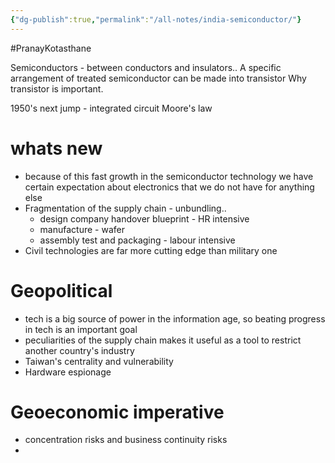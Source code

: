 ```yaml
---
{"dg-publish":true,"permalink":"/all-notes/india-semiconductor/"}
---
```



#PranayKotasthane 

Semiconductors - between conductors and insulators.. 
A specific arrangement of treated semiconductor can be made into transistor
Why transistor is important. 

1950's next jump - integrated circuit 
Moore's law

# whats new
- because of this fast growth in the semiconductor technology we have certain expectation about electronics that we do not have for anything else 
- Fragmentation of the supply chain - unbundling.. 
	- design company handover blueprint - HR intensive 
	- manufacture - wafer  
	- assembly test and packaging - labour intensive
- Civil technologies are far more cutting edge than military one 
# Geopolitical
- tech is a big source of power in the information age, so beating progress in tech is an important goal 
- peculiarities of the supply chain makes it useful as a tool to restrict another country's industry
- Taiwan's centrality and vulnerability
- Hardware espionage 
# Geoeconomic imperative
- concentration risks and business continuity risks
- 